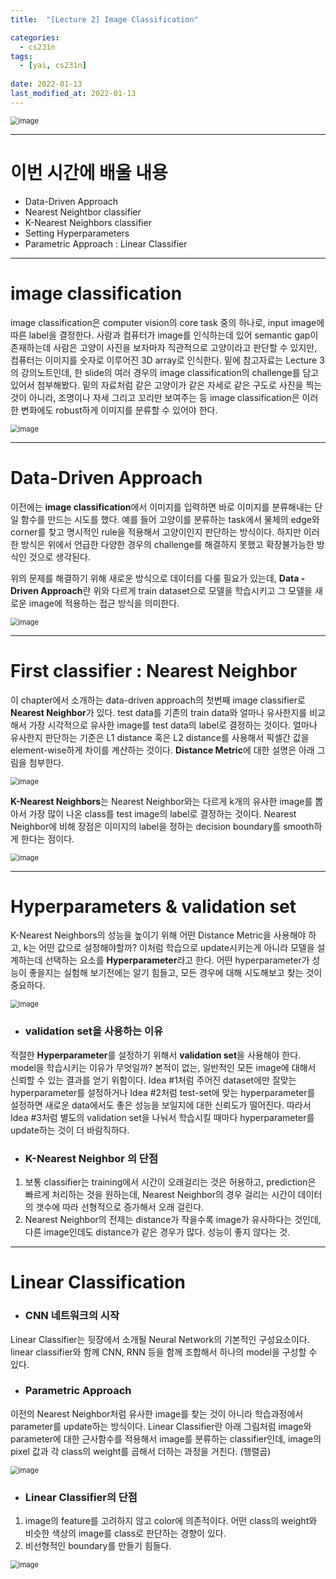 ```yaml
---
title:  "[Lecture 2] Image Classification"

categories:
  - cs231n
tags:
  - [yai, cs231n]
 
date: 2022-01-13
last_modified_at: 2022-01-13
---
```


<img src="https://user-images.githubusercontent.com/86605720/149441037-743edf49-5456-4ca5-bb8a-0d0355a31c22.png" alt="image" style="zoom:80%;" />

---



# 이번 시간에 배울 내용

* Data-Driven Approach
* Nearest Neightbor classifier
* K-Nearest Neighbors classifier
* Setting Hyperparameters
* Parametric Approach : Linear Classifier

---

# image classification

image classification은 computer vision의 core task 중의 하나로, input image에 따른 label을 결정한다. 사람과 컴퓨터가 image를 인식하는데 있어 semantic gap이 존재하는데 사람은 고양이 사진을 보자마자 직관적으로 고양이라고 판단할 수 있지만, 컴퓨터는 이미지를 숫자로 이루어진 3D array로 인식한다. 밑에 참고자료는 Lecture 3의 강의노트인데, 한 slide의 여러 경우의 image classification의 challenge를 담고 있어서 첨부해봤다. 밑의 자료처럼 같은 고양이가 같은 자세로 같은 구도로 사진을 찍는 것이 아니라, 조명이나 자세 그리고 꼬리만 보여주는 등 image classification은 이러한 변화에도 robust하게 이미지를 분류할 수 있어야 한다.

<img src="https://user-images.githubusercontent.com/86605720/149441915-ab06092c-5e5b-4b81-b5cc-a2dba067496f.png" alt="image" style="zoom:80%;" />

---



# Data-Driven Approach

이전에는 **image classification**에서 이미지를 입력하면 바로 이미지를 분류해내는 단일 함수를 만드는 시도를 했다. 예를 들어 고양이를 분류하는 task에서 물체의 edge와 corner를 찾고 명시적인 rule을 적용해서 고양이인지 판단하는 방식이다. 하지만 이러한 방식은 위에서 언급한 다양한 경우의 challenge를 해결하지 못했고 확장불가능한 방식인 것으로 생각된다.

위의 문제를 해결하기 위해 새로운 방식으로 데이터를 다룰 필요가 있는데, **Data -Driven Approach**란 위와 다르게 train dataset으로 모델을 학습시키고 그 모델을 새로운 image에 적용하는 접근 방식을 의미한다.

<img src="https://user-images.githubusercontent.com/86605720/149444993-8050b78e-0e63-4c5e-8bdf-4a21ec228687.png" alt="image" style="zoom:80%;" />

---



# First classifier : Nearest Neighbor

이 chapter에서 소개하는 data-driven approach의 첫번째 image classifier로 **Nearest Neighbor**가 있다. test data를 기존의 train data와 얼마나 유사한지를 비교해서 가장 시각적으로 유사한 image를 test data의 label로 결정하는 것이다.  얼마나 유사한지 판단하는 기준은 L1 distance 혹은 L2 distance를 사용해서 픽셀간 값을 element-wise하게 차이를 계산하는 것이다. **Distance Metric**에 대한 설명은 아래 그림을 첨부한다.

<img src="https://user-images.githubusercontent.com/86605720/149447058-103ad178-4b62-4baa-9cd7-9c892884f7d7.png" alt="image" style="zoom:80%;" />

**K-Nearest Neighbors**는 Nearest Neighbor와는 다르게 k개의 유사한 image를 뽑아서 가장 많이 나온 class를 test image의 label로 결정하는 것이다. Nearest Neighbor에 비해 장점은 이미지의 label을 정하는 decision boundary를 smooth하게 한다는 점이다.

<img src="https://user-images.githubusercontent.com/86605720/149447129-0762a550-5bf8-4e5c-8069-98de57eaacd9.png" alt="image" style="zoom:80%;" />

---



# Hyperparameters & validation set

K-Nearest Neighbors의 성능을 높이기 위해 어떤 Distance Metric을 사용해야 하고, k는 어떤 값으로 설정해야할까? 이처럼 학습으로 update시키는게 아니라 모델을 설계하는데 선택하는 요소를 **Hyperparameter**라고 한다.  어떤 hyperparameter가 성능이 좋을지는 실험해 보기전에는 알기 힘들고, 모든 경우에 대해 시도해보고 찾는 것이 중요하다.

<img src="https://user-images.githubusercontent.com/86605720/149448981-a3716d46-b83d-4fd4-a28c-5f4944413b9a.png" alt="image" style="zoom:80%;" />



* ### **validation set**을 사용하는 이유

적절한 **Hyperparameter**를 설정하기 위해서 **validation set**을 사용해야 한다. model을 학습시키는 이유가 무엇일까? 본적이 없는, 일반적인 모든 image에 대해서 신뢰할 수 있는 결과를 얻기 위함이다. Idea #1처럼 주어진 dataset에만 잘맞는 hyperparameter를 설정하거나 Idea #2처럼 test-set에 맞는 hyperparameter를 설정하면 새로운 data에서도 좋은 성능을 보일지에 대한 신뢰도가 떨어진다. 따라서 Idea #3처럼 별도의 validation set을 나눠서 학습시킬 때마다 hyperparameter를 update하는 것이 더 바람직하다.



* ### K-Nearest Neighbor 의 단점

1. 보통 classifier는 training에서 시간이 오래걸리는 것은 허용하고, prediction은 빠르게 처리하는 것을 원하는데, Nearest Neighbor의 경우 걸리는 시간이 데이터의 갯수에 따라 선형적으로 증가해서 오래 걸린다.
2. Nearest Neighbor의 전제는 distance가 작을수록 image가 유사하다는 것인데, 다른 image인데도 distance가 같은 경우가 많다. 성능이 좋지 않다는 것.

---



# Linear Classification

* ### **CNN 네트워크의 시작**

Linear Classifier는 뒷장에서  소개될 Neural Network의 기본적인 구성요소이다. linear classifier와 함께 CNN, RNN 등을 함께 조합해서 하나의 model을 구성할 수 있다.



* ### Parametric Approach

이전의 Nearest Neighbor처럼 유사한 image를 찾는 것이 아니라 학습과정에서 parameter를 update하는 방식이다. Linear Classifier란 아래 그림처럼 image와 parameter에 대한 근사함수를 적용해서 image를 분류하는 classifier인데, image의 pixel 값과 각 class의 weight를 곱해서 더하는 과정을 거친다. (행렬곱)

<img src="https://user-images.githubusercontent.com/86605720/149449840-f6252cb2-f861-49ea-b68d-d89e8d534fb0.png" alt="image" style="zoom:80%;" />

* ### **Linear Classifier의 단점**

1. image의 feature를 고려하지 않고 color에 의존적이다. 어떤 class의 weight와 비슷한 색상의 image를 class로 판단하는 경향이 있다.
2. 비선형적인 boundary를 만들기 힘들다. 

<img src="https://user-images.githubusercontent.com/86605720/149450668-194a69f0-b210-480d-acd8-9285c75728d4.png" alt="image" style="zoom:80%;" />
